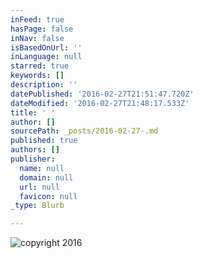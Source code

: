 ```yaml
---
inFeed: true
hasPage: false
inNav: false
isBasedOnUrl: ''
inLanguage: null
starred: true
keywords: []
description: ''
datePublished: '2016-02-27T21:51:47.720Z'
dateModified: '2016-02-27T21:48:17.533Z'
title: ' '
author: []
sourcePath: _posts/2016-02-27-.md
published: true
authors: []
publisher:
  name: null
  domain: null
  url: null
  favicon: null
_type: Blurb

---
```

![copyright 2016](https://s3-us-west-2.amazonaws.com/the-grid-img/p/225049c3f5f7ae363a8ba3d626665207e74d7175.png)